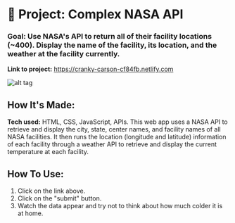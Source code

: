 # 🚀 Project: Complex NASA API

### Goal: Use NASA's API to return all of their facility locations (~400). Display the name of the facility, its location, and the weather at the facility currently. 

**Link to project:** https://cranky-carson-cf84fb.netlify.com

![alt tag](https://github.com/anthonybetances/complex-nasa-bootcamp/blob/answer/Screen%20Shot%202019-11-17%20at%203.46.35%20AM.png)

## How It's Made:
**Tech used:** HTML, CSS, JavaScript, APIs.
This web app uses a NASA API to retrieve and display the city, state, center names, and facility names of all NASA facilities.  It then runs the location (longitude and latitude) information of each facility through a weather API to retrieve and display the current temperature at each facility.

## How To Use:

  1. Click on the link above.
  2. Click on the "submit" button.
  3. Watch the data appear and try not to think about how much colder it is at home.
